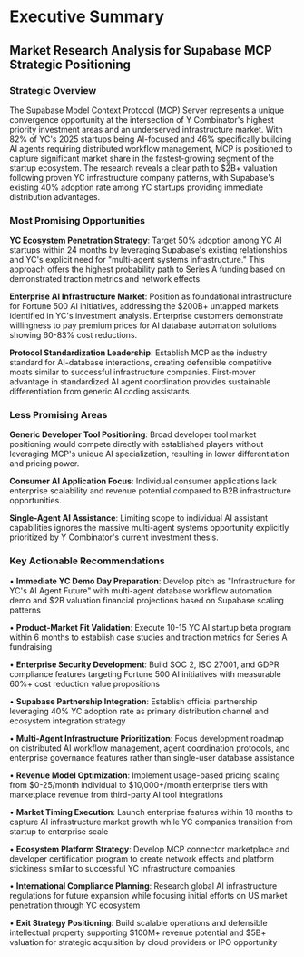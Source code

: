 # Executive Summary
## Market Research Analysis for Supabase MCP Strategic Positioning

### Strategic Overview

The Supabase Model Context Protocol (MCP) Server represents a unique convergence opportunity at the intersection of Y Combinator's highest priority investment areas and an underserved infrastructure market. With 82% of YC's 2025 startups being AI-focused and 46% specifically building AI agents requiring distributed workflow management, MCP is positioned to capture significant market share in the fastest-growing segment of the startup ecosystem. The research reveals a clear path to $2B+ valuation following proven YC infrastructure company patterns, with Supabase's existing 40% adoption rate among YC startups providing immediate distribution advantages.

### Most Promising Opportunities

**YC Ecosystem Penetration Strategy**: Target 50% adoption among YC AI startups within 24 months by leveraging Supabase's existing relationships and YC's explicit need for "multi-agent systems infrastructure." This approach offers the highest probability path to Series A funding based on demonstrated traction metrics and network effects.

**Enterprise AI Infrastructure Market**: Position as foundational infrastructure for Fortune 500 AI initiatives, addressing the $200B+ untapped markets identified in YC's investment analysis. Enterprise customers demonstrate willingness to pay premium prices for AI database automation solutions showing 60-83% cost reductions.

**Protocol Standardization Leadership**: Establish MCP as the industry standard for AI-database interactions, creating defensible competitive moats similar to successful infrastructure companies. First-mover advantage in standardized AI agent coordination provides sustainable differentiation from generic AI coding assistants.

### Less Promising Areas

**Generic Developer Tool Positioning**: Broad developer tool market positioning would compete directly with established players without leveraging MCP's unique AI specialization, resulting in lower differentiation and pricing power.

**Consumer AI Application Focus**: Individual consumer applications lack enterprise scalability and revenue potential compared to B2B infrastructure opportunities.

**Single-Agent AI Assistance**: Limiting scope to individual AI assistant capabilities ignores the massive multi-agent systems opportunity explicitly prioritized by Y Combinator's current investment thesis.

### Key Actionable Recommendations

• **Immediate YC Demo Day Preparation**: Develop pitch as "Infrastructure for YC's AI Agent Future" with multi-agent database workflow automation demo and $2B valuation financial projections based on Supabase scaling patterns

• **Product-Market Fit Validation**: Execute 10-15 YC AI startup beta program within 6 months to establish case studies and traction metrics for Series A fundraising

• **Enterprise Security Development**: Build SOC 2, ISO 27001, and GDPR compliance features targeting Fortune 500 AI initiatives with measurable 60%+ cost reduction value propositions

• **Supabase Partnership Integration**: Establish official partnership leveraging 40% YC adoption rate as primary distribution channel and ecosystem integration strategy

• **Multi-Agent Infrastructure Prioritization**: Focus development roadmap on distributed AI workflow management, agent coordination protocols, and enterprise governance features rather than single-user database assistance

• **Revenue Model Optimization**: Implement usage-based pricing scaling from $0-25/month individual to $10,000+/month enterprise tiers with marketplace revenue from third-party AI tool integrations

• **Market Timing Execution**: Launch enterprise features within 18 months to capture AI infrastructure market growth while YC companies transition from startup to enterprise scale

• **Ecosystem Platform Strategy**: Develop MCP connector marketplace and developer certification program to create network effects and platform stickiness similar to successful YC infrastructure companies

• **International Compliance Planning**: Research global AI infrastructure regulations for future expansion while focusing initial efforts on US market penetration through YC ecosystem

• **Exit Strategy Positioning**: Build scalable operations and defensible intellectual property supporting $100M+ revenue potential and $5B+ valuation for strategic acquisition by cloud providers or IPO opportunity
